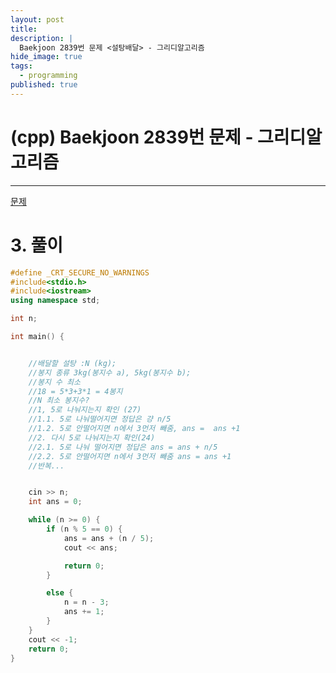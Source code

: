 ```yaml
---
layout: post
title: 
description: |
  Baekjoon 2839번 문제 <설탕배달> - 그리디알고리즘
hide_image: true
tags:
  - programming
published: true
---
```


# (cpp) Baekjoon 2839번 문제 <ATM> - 그리디알고리즘
* * *
[문제]([https://www.acmicpc.net/problem/11399](https://www.acmicpc.net/problem/2839))

# 3. 풀이
```cpp
#define _CRT_SECURE_NO_WARNINGS
#include<stdio.h>
#include<iostream>
using namespace std;

int n;

int main() {


	//배달할 설탕 :N (kg);
	//봉지 종류 3kg(봉지수 a), 5kg(봉지수 b);
	//봉지 수 최소
	//18 = 5*3+3*1 = 4봉지
	//N 최소 봉지수?
	//1, 5로 나눠지는지 확인 (27)
	//1.1. 5로 나눠떨어지면 정답은 걍 n/5 
	//1.2. 5로 안떨어지면 n에서 3먼저 빼줌, ans =  ans +1
	//2. 다시 5로 나눠지는지 확인(24)
	//2.1. 5로 나눠 떨어지면 정답은 ans = ans + n/5
	//2.2. 5로 안떨어지면 n에서 3먼저 빼줌 ans = ans +1
	//반복...


	cin >> n;
	int ans = 0;

	while (n >= 0) {
		if (n % 5 == 0) {
			ans = ans + (n / 5);
			cout << ans;

			return 0;
		}

		else {
			n = n - 3;
			ans += 1;
		}
	}
	cout << -1;
	return 0;
}
 ```
